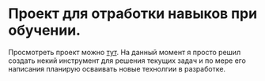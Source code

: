 # Проект для отработки навыков при обучении.

Просмотреть проект можно [тут](https://qk7p.ru).
На данный момент я просто решил создать некий инструмент для решения текущих задач и по мере его написания планирую осваивать новые технолгии в разработке.


